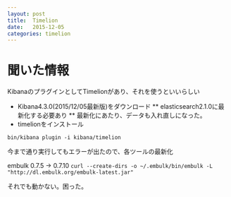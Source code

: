 ```yaml
---
layout: post
title:  Timelion
date:   2015-12-05
categories: timelion
---
```


# 聞いた情報

KibanaのプラグインとしてTimelionがあり、それを使うといいらしい

* Kibana4.3.0(2015/12/05最新版)をダウンロード
** elasticsearch2.1.0に最新化する必要あり
** 最新化にあたり、データも入れ直しになった。
* timelionをインストール

`bin/kibana plugin -i kibana/timelion`

今まで通り実行してもエラーが出たので、各ツールの最新化

embulk 0.7.5 → 0.7.10
 `curl --create-dirs -o ~/.embulk/bin/embulk -L "http://dl.embulk.org/embulk-latest.jar"`

それでも動かない。困った。